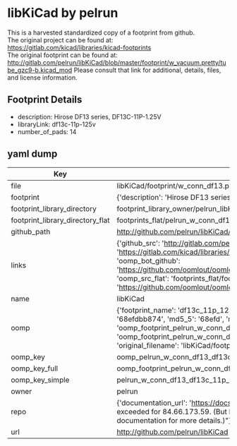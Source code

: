 # libKiCad by pelrun  
This is a harvested standardized copy of a footprint from github.  
The original project can be found at:  
https://gitlab.com/kicad/libraries/kicad-footprints  
The original footprint can be found at:
http://gitlab.com/pelrun/libKiCad/blob/master/footprint/w_vacuum.pretty/tube_gzc9-b.kicad_mod
Please consult that link for additional, details, files, and license information.  
## Footprint Details
* description: Hirose DF13 series, DF13C-11P-1.25V  
* libraryLink: df13c-11p-125v  
* number_of_pads: 14  
## yaml dump  
| Key | Value |  
| --- | --- |  
| file | libKiCad/footprint/w_conn_df13.pretty/df13c-11p-125v.kicad_mod |  
| footprint | {'description': 'Hirose DF13 series, DF13C-11P-1.25V', 'libraryLink': 'df13c-11p-125v', 'number_of_pads': 14} |  
| footprint_library_directory | footprint_library_owner/pelrun_libKiCad |  
| footprint_library_directory_flat | footprints_flat/pelrun_w_conn_df13_df13c_11p_125v/working |  
| github_path | http://github.com/pelrun/libKiCad/blob/master/footprint/w_conn_df13.pretty/df13c-11p-125v.kicad_mod |  
| links | {'github_src': 'http://gitlab.com/pelrun/libKiCad/blob/master/footprint/w_vacuum.pretty/tube_gzc9-b.kicad_mod', 'github_src_repo': 'https://gitlab.com/kicad/libraries/kicad-footprints', 'oomp_bot': 'footprints/pelrun_w_conn_df13_df13c_11p_125v/working', 'oomp_bot_github': 'https://github.com/oomlout/oomlout_oomp_footprint_bot/tree/main/footprints/pelrun_w_conn_df13_df13c_11p_125v/working', 'oomp_src_flat': 'footprints_flat/footprints_flat/pelrun_w_conn_df13_df13c_11p_125v/working', 'oomp_src_flat_github': 'https://github.com/oomlout/oomlout_oomp_footprint_src/tree/main/footprints_flat/pelrun_w_conn_df13_df13c_11p_125v/working'} |  
| name | libKiCad |  
| oomp | {'footprint_name': 'df13c_11p_125v', 'library_name': 'w_conn_df13', 'md5': '68efdbb87425a30c5aaa320fe6716f21', 'md5_10': '68efdbb874', 'md5_5': '68efd', 'md5_6': '68efdb', 'oomp_key': 'oomp_pelrun_w_conn_df13_df13c_11p_125v', 'oomp_key_extra': 'oomp_footprint_pelrun_w_conn_df13_df13c_11p_125v', 'oomp_key_full': 'oomp_footprint_pelrun_w_conn_df13_df13c_11p_125v_68efdb', 'oomp_key_simple': 'pelrun_w_conn_df13_df13c_11p_125v', 'original_filename': 'libKiCad/footprint/w_conn_df13.pretty/df13c-11p-125v.kicad_mod', 'owner_name': 'pelrun'} |  
| oomp_key | oomp_pelrun_w_conn_df13_df13c_11p_125v |  
| oomp_key_full | oomp_footprint_pelrun_w_conn_df13_df13c_11p_125v |  
| oomp_key_simple | pelrun_w_conn_df13_df13c_11p_125v |  
| owner | pelrun |  
| repo | {'documentation_url': 'https://docs.github.com/rest/overview/resources-in-the-rest-api#rate-limiting', 'message': "API rate limit exceeded for 84.66.173.59. (But here's the good news: Authenticated requests get a higher rate limit. Check out the documentation for more details.)"} |  
| url | http://github.com/pelrun/libKiCad |  

